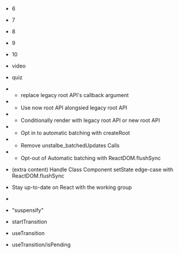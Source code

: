 - 6
- 7
- 8
- 9
- 10
- video
- quiz

- + replace legacy root API's callback argument
- + Use now root API alongsied legacy root API
- + Conditionally render with legacy root API or new root API
- + Opt in to automatic batching with createRoot
-   - Remove unstalbe_batchedUpdates Calls
- + Opt-out of Automatic batching with ReactDOM.flushSync
- (extra content) Handle Class Component setState edge-case with ReactDOM.flushSync
- Stay up-to-date on React with the working group

-
- "suspensify"
- startTransition
- useTransition
- useTransition/isPending
